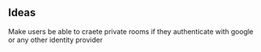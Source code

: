 ## Ideas
Make users be able to craete private rooms if they authenticate with google or any other identity provider